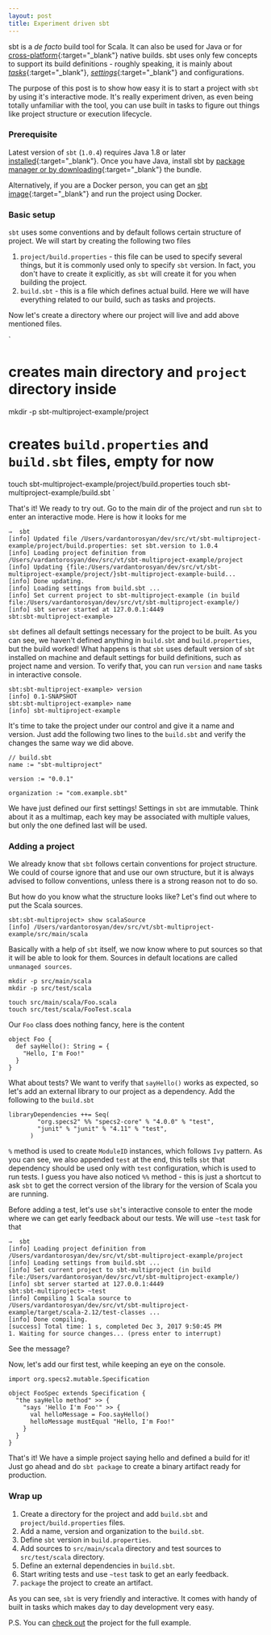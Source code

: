 ```yaml
---
layout: post
title: Experiment driven sbt
---
```


sbt is a _de facto_ build tool for Scala. It can also be used for Java or for [cross-platform](https://github.com/d40cht/sbt-cpp){:target="_blank"} native builds. sbt uses only few concepts to support its build definitions - roughly speaking, it is mainly about [_tasks_](http://www.scala-sbt.org/1.x/docs/Tasks.html){:target="_blank"}, [_settings_](http://www.scala-sbt.org/1.0/docs/Custom-Settings.html){:target="_blank"} and configurations.

The purpose of this post is to show how easy it is to start a project with `sbt` by using it's interactive mode. It's really experiment driven, as even being totally unfamiliar with the tool, you can use built in tasks to figure out things like project structure or execution lifecycle.

### Prerequisite

Latest version of `sbt` (`1.0.4`) requires Java 1.8 or later [installed](http://www.oracle.com/technetwork/java/javase/downloads/jdk8-downloads-2133151.html){:target="_blank"}. Once you have Java, install sbt by [package manager or by downloading](http://www.scala-sbt.org/download.html){:target="_blank"} the bundle.

Alternatively, if you are a Docker person, you can get an [sbt image](https://hub.docker.com/r/bigtruedata/sbt/){:target="_blank"} and run the project using Docker.

### Basic setup

`sbt` uses some conventions and by default follows certain structure of project. We will start by creating the following two files

1. `project/build.properties` - this file can be used to specify several things, but it is commonly used only to specify `sbt` version. In fact, you don't have to create it explicitly, as `sbt` will create it for you when building the project.
1. `build.sbt` - this is a file which defines actual build. Here we will have everything related to our build, such as tasks and projects.

Now let's create a directory where our project will live and add above mentioned files.

`
# creates main directory and `project` directory inside
mkdir -p sbt-multiproject-example/project

# creates `build.properties` and `build.sbt` files, empty for now
touch sbt-multiproject-example/project/build.properties
touch sbt-multiproject-example/build.sbt
`

That's it! We ready to try out. Go to the main dir of the project and run `sbt` to enter an interactive mode. Here is how it looks for me

```
⇒  sbt
[info] Updated file /Users/vardantorosyan/dev/src/vt/sbt-multiproject-example/project/build.properties: set sbt.version to 1.0.4
[info] Loading project definition from /Users/vardantorosyan/dev/src/vt/sbt-multiproject-example/project
[info] Updating {file:/Users/vardantorosyan/dev/src/vt/sbt-multiproject-example/project/}sbt-multiproject-example-build...
[info] Done updating.
[info] Loading settings from build.sbt ...
[info] Set current project to sbt-multiproject-example (in build file:/Users/vardantorosyan/dev/src/vt/sbt-multiproject-example/)
[info] sbt server started at 127.0.0.1:4449
sbt:sbt-multiproject-example>
```

`sbt` defines all default settings necessary for the project to be built. As you can see, we haven't defined anything in `build.sbt` and `build.properties`, but the build worked! What happens is that `sbt` uses default version of `sbt` installed on machine and default settings for build definitions, such as project name and version. To verify that, you can run `version` and `name` tasks in interactive console.

```
sbt:sbt-multiproject-example> version
[info] 0.1-SNAPSHOT
sbt:sbt-multiproject-example> name
[info] sbt-multiproject-example
```

It's time to take the project under our control and give it a name and version. Just add the following two lines to the `build.sbt` and verify the changes the same way we did above.

```
// build.sbt
name := "sbt-multiproject"

version := "0.0.1"

organization := "com.example.sbt"
```

We have just defined our first settings! Settings in `sbt` are immutable. Think about it as a multimap, each key may be associated with multiple values, but only the one defined last will be used.

### Adding a project

We already know that `sbt` follows certain conventions for project structure. We could of course ignore that and use our own structure, but it is always advised to follow conventions, unless there is a strong reason not to do so.

But how do you know what the structure looks like? Let's find out where to put the Scala sources.

```
sbt:sbt-multiproject> show scalaSource
[info] /Users/vardantorosyan/dev/src/vt/sbt-multiproject-example/src/main/scala
```

Basically with a help of `sbt` itself, we now know where to put sources so that it will be able to look for them. Sources in default locations are called `unmanaged sources`.

```
mkdir -p src/main/scala
mkdir -p src/test/scala

touch src/main/scala/Foo.scala
touch src/test/scala/FooTest.scala
```

Our `Foo` class does nothing fancy, here is the content

```
object Foo {
  def sayHello(): String = {
    "Hello, I'm Foo!"
  }
}
```

What about tests? We want to verify that `sayHello()` works as expected, so let's add an external library to our project as a dependency. Add the following to the `build.sbt`

```
libraryDependencies ++= Seq(
        "org.specs2" %% "specs2-core" % "4.0.0" % "test",
        "junit" % "junit" % "4.11" % "test",
      )
```

`%` method is used to create `ModuleID` instances, which follows `Ivy` pattern. As you can see, we also appended `test` at the end, this tells `sbt` that dependency should be used only with `test` configuration, which is used to run tests. I guess you have also noticed `%%` method - this is just a shortcut to ask `sbt` to get the correct version of the library for the version of Scala you are running.

Before adding a test, let's use `sbt`'s interactive console to enter the mode where we can get early feedback about our tests. We will use `~test` task for that

```
⇒  sbt
[info] Loading project definition from /Users/vardantorosyan/dev/src/vt/sbt-multiproject-example/project
[info] Loading settings from build.sbt ...
[info] Set current project to sbt-multiproject (in build file:/Users/vardantorosyan/dev/src/vt/sbt-multiproject-example/)
[info] sbt server started at 127.0.0.1:4449
sbt:sbt-multiproject> ~test
[info] Compiling 1 Scala source to /Users/vardantorosyan/dev/src/vt/sbt-multiproject-example/target/scala-2.12/test-classes ...
[info] Done compiling.
[success] Total time: 1 s, completed Dec 3, 2017 9:50:45 PM
1. Waiting for source changes... (press enter to interrupt)
```

See the message?

Now, let's add our first test, while keeping an eye on the console.

```
import org.specs2.mutable.Specification

object FooSpec extends Specification {
  "the sayHello method" >> {
    "says 'Hello I'm Foo'" >> {
      val helloMessage = Foo.sayHello()
      helloMessage mustEqual "Hello, I'm Foo!"
    }
  }
}
```

That's it! We have a simple project saying hello and defined a build for it! Just go ahead and do `sbt package` to create a binary artifact ready for production.

### Wrap up

1. Create a directory for the project and add `build.sbt` and `project/build.properties` files.
1. Add a name, version and organization to the `build.sbt`.
1. Define `sbt` version in `build.properties`.
1. Add sources to `src/main/scala` directory and test sources to `src/test/scala` directory.
1. Define an external dependencies in `build.sbt`.
1. Start writing tests and use `~test` task to get an early feedback.
1. `package` the project to create an artifact.

As you can see, `sbt` is very friendly and interactive. It comes with handy of built in tasks which makes day to day development very easy.

P.S. You can [check out](https://github.com/vtorosyan/sbt-multiproject-example) the project for the full example.

